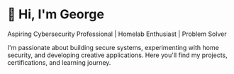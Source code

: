 # 👋 Hi, I'm George  
Aspiring Cybersecurity Professional | Homelab Enthusiast | Problem Solver  

I'm passionate about building secure systems, experimenting with home security, and developing creative applications. Here you'll find my projects, certifications, and learning journey.
